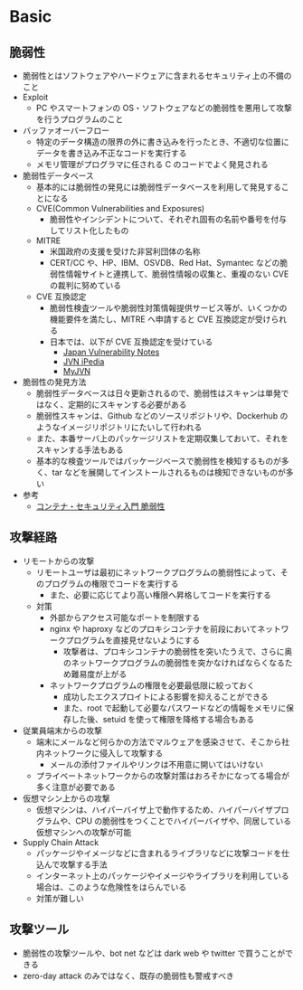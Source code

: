 # Basic

## 脆弱性

- 脆弱性とはソフトウェアやハードウェアに含まれるセキュリティ上の不備のこと
- Exploit
  - PC やスマートフォンの OS・ソフトウェアなどの脆弱性を悪用して攻撃を行うプログラムのこと
- バッファオーバーフロー
  - 特定のデータ構造の限界の外に書き込みを行ったとき、不適切な位置にデータを書き込み不正なコードを実行する
  - メモリ管理がプログラマに任される C のコードでよく発見される
- 脆弱性データベース
  - 基本的には脆弱性の発見には脆弱性データベースを利用して発見することになる
  - CVE(Common Vulnerabilities and Exposures)
    - 脆弱性やインシデントについて、それぞれ固有の名前や番号を付与してリスト化したもの
  - MITRE
    - 米国政府の支援を受けた非営利団体の名称
    - CERT/CC や、HP、IBM、OSVDB、Red Hat、Symantec などの脆弱性情報サイトと連携して、脆弱性情報の収集と、重複のない CVE の裁判に努めている
  - CVE 互換認定
    - 脆弱性検査ツールや脆弱性対策情報提供サービス等が、いくつかの機能要件を満たし、MITRE へ申請すると CVE 互換認定が受けられる
    - 日本では、以下が CVE 互換認定を受けている
      - [Japan Vulnerability Notes](http://jvn.jp/)
      - [JVN iPedia](https://jvndb.jvn.jp/index.html)
      - [MyJVN](https://jvndb.jvn.jp/apis/myjvn/)
- 脆弱性の発見方法
  - 脆弱性データベースは日々更新されるので、脆弱性はスキャンは単発ではなく、定期的にスキャンする必要がある
  - 脆弱性スキャンは、Github などのソースリポジトリや、Dockerhub のようなイメージリポジトリにたいして行われる
  - また、本番サーバ上のパッケージリストを定期収集しておいて、それをスキャンする手法もある
  - 基本的な検査ツールではパッケージベースで脆弱性を検知するものが多く、tar などを展開してインストールされるものは検知できないものが多い
- 参考
  - [コンテナ・セキュリティ入門 脆弱性](https://qiita.com/MahoTakara/items/47d9c4ecd67f82977ca8)

## 攻撃経路

- リモートからの攻撃
  - リモートユーザは最初にネットワークプログラムの脆弱性によって、そのプログラムの権限でコードを実行する
    - また、必要に応じてより高い権限へ昇格してコードを実行する
  - 対策
    - 外部からアクセス可能なポートを制限する
    - nginx や haproxy などのプロキシコンテナを前段においてネットワークプログラムを直接見せないようにする
      - 攻撃者は、プロキシコンテナの脆弱性を突いたうえで、さらに奥のネットワークプログラムの脆弱性を突かなければならくなるため難易度が上がる
    - ネットワークプログラムの権限を必要最低限に絞っておく
      - 成功したエクスプロイトによる影響を抑えることができる
      - また、root で起動して必要なパスワードなどの情報をメモリに保存した後、setuid を使って権限を降格する場合もある
- 従業員端末からの攻撃
  - 端末にメールなど何らかの方法でマルウェアを感染させて、そこから社内ネットワークに侵入して攻撃する
    - メールの添付ファイルやリンクは不用意に開いてはいけない
  - プライベートネットワークからの攻撃対策はおろそかになってる場合が多く注意が必要である
- 仮想マシン上からの攻撃
  - 仮想マシンは、ハイパーバイザ上で動作するため、ハイパーバイザプログラムや、CPU の脆弱性をつくことでハイパーバイザや、同居している仮想マシンへの攻撃が可能
- Supply Chain Attack
  - パッケージやイメージなどに含まれるライブラリなどに攻撃コードを仕込んで攻撃する手法
  - インターネット上のパッケージやイメージやライブラリを利用している場合は、このような危険性をはらんでいる
  - 対策が難しい

## 攻撃ツール

- 脆弱性の攻撃ツールや、bot net などは dark web や twitter で買うことができる
- zero-day attack のみではなく、既存の脆弱性も警戒すべき
